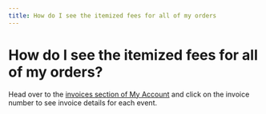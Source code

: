 ```yaml
---
title: How do I see the itemized fees for all of my orders
---
```


# How do I see the itemized fees for all of my orders?

Head over to the [invoices section of My Account]( https://eventyay.com/account/billing/invoices/) and click on the invoice number to see invoice details for each event.
